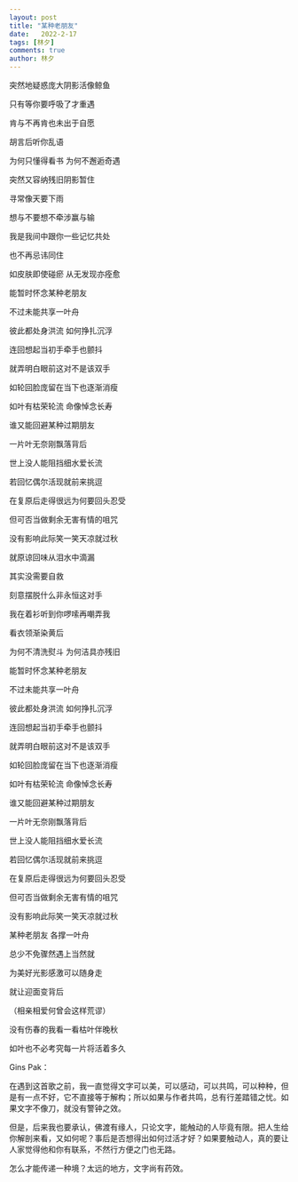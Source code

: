 ```yaml
---
layout: post
title: "某种老朋友"
date:   2022-2-17
tags: [林夕]
comments: true
author: 林夕
---
```


突然地疑惑庞大阴影活像鲸鱼

只有等你要呼吸了才重遇

肯与不再肯也未出于自愿

胡言后听你乱语

为何只懂得看书 为何不邂逅奇遇

突然又容纳残旧阴影暂住

寻常像天要下雨

想与不要想不牵涉赢与输

我是我间中跟你一些记忆共处

也不再忌讳同住

如皮肤即使碰瘀 从无发现亦痊愈

能暂时怀念某种老朋友

不过未能共享一叶舟

彼此都处身洪流 如何挣扎沉浮

连回想起当初手牵手也颤抖

就弄明白眼前这对不是该双手

如轮回脸庞留在当下也逐渐消瘦

如叶有枯荣轮流 命像悼念长寿

谁又能回避某种过期朋友

一片叶无奈刚飘落背后

世上没人能阻挡细水爱长流

若回忆偶尔活现就前来挑逗

在复原后走得很远为何要回头忍受

但可否当做剩余无害有情的咀咒

没有影响此际笑一笑天凉就过秋

就原谅回味从泪水中滴漏

其实没需要自救

刻意摆脱什么非永恒这对手

我在着衫听到你啰嗦再嘲弄我

看衣领渐染黄后

为何不清洗熨斗 为何洁具亦残旧

能暂时怀念某种老朋友

不过未能共享一叶舟

彼此都处身洪流 如何挣扎沉浮

连回想起当初手牵手也颤抖

就弄明白眼前这对不是该双手

如轮回脸庞留在当下也逐渐消瘦

如叶有枯荣轮流 命像悼念长寿

谁又能回避某种过期朋友

一片叶无奈刚飘落背后

世上没人能阻挡细水爱长流

若回忆偶尔活现就前来挑逗

在复原后走得很远为何要回头忍受

但可否当做剩余无害有情的咀咒

没有影响此际笑一笑天凉就过秋

某种老朋友 各撑一叶舟

总少不免骤然遇上当然就

为美好光影感激可以随身走

就让迎面变背后

（相亲相爱何曾会这样荒谬）

没有伤春的我看一看枯叶伴晚秋

如叶也不必考究每一片将活着多久

Gins Pak：

在遇到这首歌之前，我一直觉得文字可以美，可以感动，可以共鸣，可以种种，但是有一点不好，它不直接等于解构；所以如果与作者共鸣，总有行差踏错之忧。如果文字不像刀，就没有警钟之效。

但是，后来我也要承认，佛渡有缘人，只论文字，能触动的人毕竟有限。把人生给你解剖来看，又如何呢？事后是否想得出如何过活才好？如果要触动人，真的要让人家觉得他和你有联系，不然行方便之门也无路。

怎么才能传递一种境？太远的地方，文字尚有药效。
